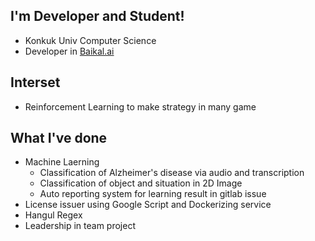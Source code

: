 ## I'm Developer and Student!
- Konkuk Univ Computer Science
- Developer in [Baikal.ai](https://baikal.ai)

## Interset
- Reinforcement Learning to make strategy in many game
## What I've done
- Machine Laerning 
  - Classification of Alzheimer's disease via audio and transcription
  - Classification of object and situation in 2D Image
  - Auto reporting system for learning result in gitlab issue
- License issuer using Google Script and Dockerizing service
- Hangul Regex
- Leadership in team project